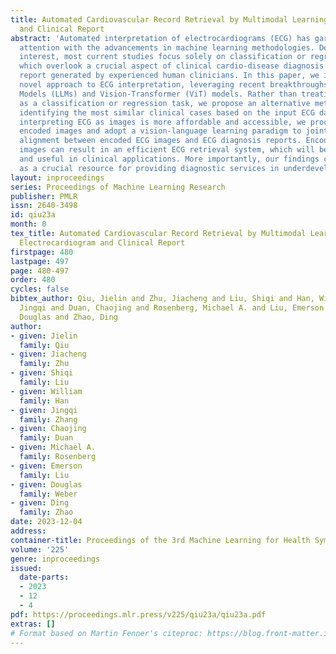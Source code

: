 ```yaml
---
title: Automated Cardiovascular Record Retrieval by Multimodal Learning between Electrocardiogram
  and Clinical Report
abstract: 'Automated interpretation of electrocardiograms (ECG) has garnered significant
  attention with the advancements in machine learning methodologies. Despite the growing
  interest, most current studies focus solely on classification or regression tasks
  which overlook a crucial aspect of clinical cardio-disease diagnosis: the diagnostic
  report generated by experienced human clinicians. In this paper, we introduce a
  novel approach to ECG interpretation, leveraging recent breakthroughs in Large Language
  Models (LLMs) and Vision-Transformer (ViT) models. Rather than treating ECG diagnosis
  as a classification or regression task, we propose an alternative method of automatically
  identifying the most similar clinical cases based on the input ECG data. Also, since
  interpreting ECG as images is more affordable and accessible, we process ECG as
  encoded images and adopt a vision-language learning paradigm to jointly learn vision-language
  alignment between encoded ECG images and ECG diagnosis reports. Encoding ECG into
  images can result in an efficient ECG retrieval system, which will be highly practical
  and useful in clinical applications. More importantly, our findings could serve
  as a crucial resource for providing diagnostic services in underdevelopment regions.'
layout: inproceedings
series: Proceedings of Machine Learning Research
publisher: PMLR
issn: 2640-3498
id: qiu23a
month: 0
tex_title: Automated Cardiovascular Record Retrieval by Multimodal Learning between
  Electrocardiogram and Clinical Report
firstpage: 480
lastpage: 497
page: 480-497
order: 480
cycles: false
bibtex_author: Qiu, Jielin and Zhu, Jiacheng and Liu, Shiqi and Han, William and Zhang,
  Jingqi and Duan, Chaojing and Rosenberg, Michael A. and Liu, Emerson and Weber,
  Douglas and Zhao, Ding
author:
- given: Jielin
  family: Qiu
- given: Jiacheng
  family: Zhu
- given: Shiqi
  family: Liu
- given: William
  family: Han
- given: Jingqi
  family: Zhang
- given: Chaojing
  family: Duan
- given: Michael A.
  family: Rosenberg
- given: Emerson
  family: Liu
- given: Douglas
  family: Weber
- given: Ding
  family: Zhao
date: 2023-12-04
address: 
container-title: Proceedings of the 3rd Machine Learning for Health Symposium
volume: '225'
genre: inproceedings
issued:
  date-parts:
  - 2023
  - 12
  - 4
pdf: https://proceedings.mlr.press/v225/qiu23a/qiu23a.pdf
extras: []
# Format based on Martin Fenner's citeproc: https://blog.front-matter.io/posts/citeproc-yaml-for-bibliographies/
---
```

